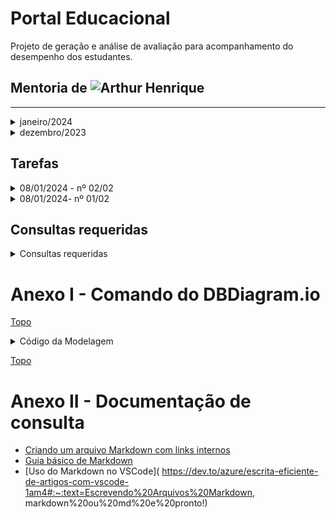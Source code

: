  <a id="topo"></a>
# Portal Educacional
Projeto de geração e análise de avaliação para acompanhamento do desempenho dos estudantes. 
 ## Mentoria de ![Arthur Henrique](  https://github.com/artu-hnrq)

---
 
  <details> 
   <summary>janeiro/2024</summary>
    <DETAILS>
     <SUMMARY>SEMANA DE 29/01-04/02</SUMMARY>
    
  <details>
  <summary>- [ ] 30 - agendada</summary>
   
   - [x] Mentoria:
  </details>
  <details>
  <summary>- [ ] 29 - Agendada</summary>
   
   - [x] Mentoria:
   </details>
   </details>
    <DETAILS>
     <SUMMARY>SEMANA DE 22-28</SUMMARY>
    
  <details>
  <summary>- [ ] 26 - Agendada</summary>
   
   - [x] Mentoria:
   </details>
   
  <details>
  <summary>- [ ] 25 - Agendada</summary>
   
   - [x] Mentoria:
   </details>
  <details>
  <summary>- [ ] 23 - Agendada</summary>
   
   - [x] Mentoria:
   </details>
  <details>
  <summary>- [ ] 22 - Agendada</summary>
   
   - [x] Mentoria:
   </details>
   </details>
    <DETAILS>
     <SUMMARY>SEMANA DE 15-21</SUMMARY>
    
  <details>
  <summary>- [ ] 19 - Agendada</summary>
   
   - [x] Mentoria:
  </details>
  <details>
  <summary>- [ ] 18 - Agendada</summary>
   
   - [x] Mentoria:
  </details>
  <details>
  <summary>- [ ] 16 - Agendada</summary>
   
   - [x] Mentoria:
   </details>
  <details>
  <summary>- [ ] 15 - Agendada</summary>
   
   - [x] Mentoria:
   </details>
   </details>
   <DETAILS>
     <SUMMARY>SEMANA DE 08-14</SUMMARY>
    
  <details>
  <summary>- [ ] 12 - Agendada</summary>
   
   - [x] Mentoria:
   </details>
  <details>
  <summary>- [ ] 11 - Agendada</summary>
   
   - [ ] Mentoria: 11:30h
   - [ ] SQL(  teste inciado): não concluído geração das tabelas e seus relacionamento. Muitos erros no SQL.
         
   <details>
   <summary> SQL: montando SQL para gerar banco</summary>
 
         -- Supabase AI is experimental and may produce incorrect answers  
-- Always verify the output before executing  

--01-INDEPENDENTE  
create Table alternativa (  
id bigint generated always as identity primary key,  
alternativa varchar );  

--02-requisito: 01-ALTERNATIVA  
create Table questao (  
id bigint generated always as identity primary key,  
id_alternativa_fk bigint,   
enunciado varchar,  
gabarito varchar,  
CONSTRAINT fk_questao FOREIGN KEY (id_alternativa_fk) REFERENCES alternativa(id)  
 );  

--03-INDEPENDENTE  
create Table curso (  
id bigint generated always as identity primary key,  
nome varchar,  
sigla varchar  
);  

--04-INDEPENDENTE  
create Table disciplina (  
id bigint generated always as identity primary key,  
nome varchar,  
sigla varchar  
);  

--05-REQUISITO: 04-DISCIPLINA  
create Table atividade(  
id bigint generated always as identity primary key,  
id_disciplina_fk bigint,  
sigla varchar,  
tipo varchar,  
CONSTRAINT fk_atividade FOREIGN KEY (id_disciplina_fk) REFERENCES disciplina(id)  
);  

--06-REQUISITO: ATIVIDADE E QUESTAO  
--create Table atividade_questao (  
--id bigint generated always as identity primary key,  
--id_atividade_fk bigint,  
--id_questao_fk bigint,  
--CONSTRAINT fk_atividade_questao FOREIGN KEY (id_atividade_fk) REFERENCES atividade(id),  
--CONSTRAINT fk_atividade_questao FOREIGN KEY (id_questao_fk) REFERENCES questao(id)  
--);  

--07-REQUISITO: 04-DISCIPLINA  
create Table assunto (  
id bigint generated always as identity primary key,  
id_disciplina_fk bigint,  
objetivo varchar,  
explicacao varchar,  
exemplo varchar,  
CONSTRAINT fk_assunto FOREIGN KEY (id_disciplina_fk) REFERENCES disciplina(id)  
);  

--08-REQUISITO: 07-ASSUNTO E 02-QUESTAO  
create Table assunto_questao (  
id bigint generated always as identity primary key,  
id_assunto_fk bigint,    
id_questao_fk bigint,  
CONSTRAINT fk_assunto_questao FOREIGN KEY (id_assunto_fk) REFERENCES assunto(id),  
CONSTRAINT fk_assunto_questao_2 FOREIGN KEY (id_questao_fk) REFERENCES questao(id)  
);  

--09-REQUISITO: 04-DISCIPLINA E AUTH.USERS  
create Table disciplina_professor (  
id bigint generated always as identity primary key,  
id_disciplina_fk bigint,  
id_professor_fk uuid,  
CONSTRAINT fk_disciplina_professor FOREIGN KEY (id_disciplina_fk) REFERENCES disciplina(id),  
CONSTRAINT fk_disciplina_professor_2 FOREIGN KEY (id_professor_fk) REFERENCES auth.users(id)  
);  

--10-REQUISITO: 03-CURSO E 04-DISCIPLINA  
create Table modulo (  
id bigint generated always as identity primary key,  
id_disciplina_fk bigint,   
id_curso_fk bigint,  
CONSTRAINT fk_modulo FOREIGN KEY (id_disciplina_fk) REFERENCES disciplina(id),  
CONSTRAINT fk_modulo_2 FOREIGN KEY (id_curso_fk) REFERENCES curso(id)  
);  

--11-REQUISITO: 03-CURSO  
create Table turma (  
id bigint generated always as identity primary key,  
id_curso_fk bigint,  
sigla varchar,  
CONSTRAINT fk_turma FOREIGN KEY (id_curso_fk) REFERENCES curso(id)  
);  

--12-REQUISITO: 11-TURMA E 10-MODULO  
create Table modulo_turma (  
id bigint generated always as identity primary key,  
id_turma_fk bigint,   
id_modulo_fk bigint,  
CONSTRAINT fk_modulo_turma FOREIGN KEY (id_turma_fk) REFERENCES turma(id),  
CONSTRAINT fk_modulo_turma_2 FOREIGN KEY (id_modulo_fk) REFERENCES modulo(id)  
);  

--13-REQUISITOS: AUTH.USERS E 05-ATIVIDADE  
create Table resultado (  
id bigint generated always as identity primary key,  
id_estudante_fk uuid,  
id_atividade_fk bigint,  
nrAcessos bigint,  
data timestamp,  
acertos bigint,  
erros bigint,  
percentual float,  
CONSTRAINT fk_resultado  
  FOREIGN KEY (id_estudante_fk) REFERENCES auth.users(id),  
--CONSTRAINT fk_resultado FOREIGN KEY (id_estudante_fk) REFERENCES auth.users(id),  
CONSTRAINT fk_resultado_2 FOREIGN KEY (id_atividade_fk) REFERENCES atividade(id)  
);  

--14-REQUISITO: 09-DISCIPLINA_PROFESSOR E 12-MODULO_TURMA  
create Table alocacao (  
id bigint generated always as identity primary key,  
 id_disciplina_professor_fk bigint,   
 id_modulo_turma_fk bigint,   
 CONSTRAINT fk_alocacao FOREIGN KEY (id_disciplina_professor_fk) REFERENCES disciplina_professor(id),  
 CONSTRAINT fk_alocacao_2 FOREIGN KEY (id_modulo_turma_fk) REFERENCES modulo_turma(id)  
);  

create table  
  atividade_questao (  
    id bigint generated always as identity primary key,  
    id_atividade_fk bigint,  
    id_questao_fk bigint,  
    constraint fk_atividade_questao foreign key (id_atividade_fk) references atividade (id),  
    constraint fk_atividade_questao_2 foreign key (id_questao_fk) references questao (id)  
  );  
   </details>

   - [ ] Gerar politicas: falta
        - [ ] tb_x: select,   insert,   update,   delete 
   </details>
   <details>
     <summary> - [x] 10 - Supabase: Continuando o BD baseado na modelagem</summary>

   - [x] Mentoria: NÃO HOUVE. 
   - [x] Tabelas criadas[12 de 15]: alocacao,   alternativa,   assunto,   atividade_questao,   curso,   modulo,   professor_disciplina,   questao,   questao_assunto,   turma,   turma_modulo,   questao.
   - [x] relacionamentos criados[13/18]:
        
        - [x] 01-alternativa.id -> questao.id_alternativa_fk
        - [x] 02-assunto.id -> assunto_questao.id_assunto_fk
        - [x] 03-atividade.id -> atividade_questao.id_atividade_fk
        - [x] 04-curso.id -> modulo.id_curso_fk
        - [x] 05-curso.id -> turma.id_curso_fk
        - [x] 06-dicplina.id -> assunto.id_disciplina_fk
        - [x] 07-dicplina.id -> modulo.id_disciplina_fk
        - [x] 08-modulo.id -> modulo_turma.id_modulo_fk
        - [x] 09-disciplina_professor.id -> alocacao.id_disciplina_professor_fk
        - [x] 10-questao.id -> atividade_questao.id_questao_fk
        - [x] 11-questao.id -> assunto_questao.id_questao_fk
        - [x] 12-turma.id -> modulo_turma.id_turma_fk
        - [x] 13-modulo_turma.id -> alocacao.id_modulo_turma_fk
   - [x] Conferência de quantidade de tabelas[15] e relacionamentos[18]
  
   </details>
   <details>
     <summary> - [x] 09 - Supabase: criando o BD baseado na modelagem</summary>
    
   - [x] Mentoria: realizada.
   - [x] Tabelas criadas[3 de 15]: auth.users,   disciplina,   resultado,   professor_disciplina,   atividade
   - [x] relacionamentos criados[05/18]: 
        - [x] 01-auth.users.id -> resultado.id_estudante_fk
        - [x] 02-auth.users.id -> prodessor_disciplina.id_professor_fk
        - [x] 03-disciplina.id -> atividade.id_disciplina_fk
        - [x] 04-disciplina.id -> disciplina_professor.id_disciplina_fk
        - [x] 05-atividade.id -> resultado.id_atividade_fk 
   </details>
        
  - [x] 08 - Migrar modelagem da ferramenta DrawSQL para dbdiagram.io
</DETAILS>
  <DETAILS>
 <SUMMARY>SEMANA DE 01-07</SUMMARY>
   
  - [x] 05 - Exportar as pessoas para a tabela auth.users
  - [x] 04 - Criação da Tabela Alocação para gerar histórico do curso
  - [x] 03 - Não houve mentoria
  - [x] 02 - Uso da ferramenta DrawSQL para geração da modelagem
</DETAILS>
</details>

<details> 
   <summary>dezembro/2023</summary>
 
   - [x] 29 - Modelagem física(  rascunho) do BD da aplicação
</details>

 ## Tarefas

<details>
<summary>08/01/2024 - nº 02/02</summary>

 - [x] Migrar modelagem da ferramenta DrawSQL para dbdiagram.io
  *  - [x] Consultar ![documentação do DbDiagram.io](  https://dbml.dbdiagram.io/docs/#index-settings)
     - [x] ![Vídeo sobre DBDiagram.io] (  https://youtu.be/l_yTCfhFxdQ?si=Dp7_1063_-Auf_61)
  *  - [x] ![Modelagem DBDiagram.io concluida](  https://dbdiagram.io/d/portal_educ-659c5f01ac844320ae7c62ae)
  *  - [x] Erros ou falhas corrigidas.
  *  - [x] [Código do Diagrama (  abaixo)](  #modelagemDBDiagram.io)
  *  - [x] [Documentação de Consulta](  #doc) 
</details>

<details>
<summary>08/01/2024- nº 01/02</summary>

 - [x] Retirar as tabelas pessoas da modelagem (  Fazendo as foreing key  s que as apontavam apontarem para auth.users).
  *  - [x] Criada a Tabela auth.users[Obj.: Permissões de acesso as tabelas do banco de dados]
  *  - [x] Apagadas as Tabelas **Estudante** e **Professor** por não serem mais necessárias.
  *  - [x] ~~Feitas as relações (  um para muitos) das Tabelas Estudantes e Professor para a Tabela auth.users~~
  *  - [X] Criadas as relações **auth.users.id -> Resultado.id_estudante_fk** e **auth.users.id-> Professor_disciplina.id_professor_fk**
  *  - [X] Recriadas as **Tabelas Alternativa** e **Tabela Curso**. 
 - [x] Sintetizar brevemente aprendizados em markdown num repositorio no github.
 - [x] Compartilhar acesso a esse repositório com artu-hnrq.
 
 - ![Modelagem do Banco de Dados no DrawSQL](  https://drawsql.app/teams/dev-tst/diagrams/p-educ/embed)
## ~~Pendências~~
 - [x]  ~~Lembrete: DrawSQL permite apenas 15 tabelas~~
 - [x] ~~Tabela Alternativa deu lugar a Tabela Alocação~~
 - [x] ~~Tabela Curso deu lugar a Tabela auth.users(  Tabela Pessoa)~~

</details>

## Consultas requeridas

<details>
<summary>Consultas requeridas</summary>
 
* Quais os **estudantes** fizeram a atividade? [Obj.: Saber a frequência do estudante nas atividades ao longo do tempo]
* Quais **estudantes** NÃO fizeram a atividade? [Obj.: ter lista de quais estão com pendências nas atividades]
* Quais **estudantes**  - QUE FIZERAM - não obteram nota acima de 6? [Obj.: quem apresenta dificuldade - estatística]
* Quais **estudantes** (  RE)FIZERAM as novas atividades sugeridas pelo portal? [Obj.: quem foi persistente?]
* Quais **estudantes** tiraram 10. [Obj.: destacar o empenho].
* Relação decrescente das **questões(  assuntos)** mais erradas [Obj.: saber onde a turma mais errou].
* Relação crescente dos **estudantes** com maior nota na atividade [Obj.: criar classificação por atividade]
* Relação crescente dos **estudantes** com maiores médias. [Obj.: criar classificação geral]
* Relação dos **estudantes** que mais acessaram ao portal [Obj.: criar classificação]
* Quantas **questões** tenho de cada assunto? [Obj.: gerenciar o excesso ou a falta de perguntas sobre o assunto]
* Quais são os **professores** estão na turma?
* Quais as **disciplinas** da turma?
* Quais **professores ministram(  ou ministraram) as disciplinas** na turma?
* Quais as **notas do estudante** no módulo?
* Qual a **média final** do estudante no módulo?
* 
</details>

  <a id="modelagemDBDiagram.io"></a>
# Anexo I - Comando do DBDiagram.io
[Topo](  #topo)

<details>
<summary>Código da Modelagem</summary>
 
```
// Use DBML to define your database structure
// Docs: https://dbml.dbdiagram.io/docs

Table auth.users {
  id integer [primary key  ]
  nome varchar
  email varchar
  telefone varchar
  login varchar
  senha varchar 
}

Table resultado {
  id integer [primary key  ]
  id_estudante_fk integer [ref:> auth.users.id]
  id_atividade_fk integer [ref:> atividade.id]
  nrAcessos integer
  data timestamp
  acertos integer
  erros integer
  percentual float
  }

Table disciplina {
  id integer [primary key  ]
  nome varchar
  sigla varchar
}

Table modulo {
  id integer [primary key  ]
  id_disciplina_fk integer [ref:>  disciplina.id]
  id_curso_fk integer [ref:> curso.id]
}

Table atividade{
  id integer [primary key  ]
  id_disciplina_fk integer [ref:> disciplina.id]
  sigla varchar
  tipo varchar
}

Table assunto {
  id integer [primary key  ]
  id_disciplina_fk integer [ref:>  disciplina.id]
  objetivo varchar
  explicacao varchar
  exemplo varchar
}

Table curso {
  id integer [primary key  ]
  nome varchar
  sigla varchar
}

Table professor_disciplina {
  id integer [primary key  ]
  id_disciplina_fk integer [ref:> disciplina.id]
  id_professor_fk integer [ref:>  auth.users.id]
}

Table alocacao {
  id integer [primary key  ]
  id_profesor_disciplina_fk integer [ref:>  professor_disciplina.id]
  id_turma_modulo_fk integer [ref:>  turma_modulo.id]
}

Table turma_modulo {
  id integer [primary key  ]
  id_turma_fk integer [ref:> turma.id]
  id_modulo_fk integer [ref:> modulo.id]
  semestre integer
}
Table turma {
  id integer [primary key  ]
  id_curso_fk integer [ref:> curso.id]
  sigla varchar
}

Table atividade_questao {
  id integer [primary key  ]
  id_atividade_fk integer [ref:> atividade.id]
  id_questao_fk integer [ref:> questao.id]
}

Table questao_assunto {
  id integer [primary key  ]
  id_assunto_fk integer [ref:> assunto.id]
  id_questao_fk integer [ref:> questao.id]
}

Table questao {
  id integer [primary key  ]
  id_alternativa_fk integer [ref:> alternativa.id]
  enunciado varchar
  gabarito varchar
}

Table alternativa {
  id integer [primary key  ]
  alternativa varchar
}
```
</details>

[Topo](  #topo)

 <a id="doc"></a>

# Anexo II - Documentação de consulta

* [Criando um arquivo Markdown com links internos](  https://medium.com/thiagogmta/criando-um-arquivo-markdown-com-links-internos-3ad5da825ccd)
* [Guia básico de Markdown](  https://docs.pipz.com/central-de-ajuda/learning-center/guia-basico-de-markdown#open)
* [Uso do Markdown no VSCode](  https://dev.to/azure/escrita-eficiente-de-artigos-com-vscode-1am4#:~:text=Escrevendo%20Arquivos%20Markdown,  markdown%20ou%20md%20e%20pronto!)
